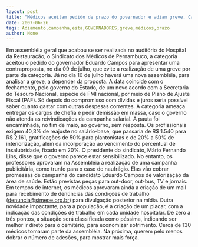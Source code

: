 ```yaml
---
layout: post
title: "Médicos aceitam pedido de prazo do governador e adiam greve. Campanha com cobranças já está engatilhada"
date: 2007-06-26
tags: Adiamento,campanha,esta,GOVERNADORES,greve,médicos,prazo
author: None
---
```

Em assembl&eacute;ia geral que acabou se ser realizada no audit&oacute;rio do Hospital da Restaura&ccedil;&atilde;o, o Sindicato dos M&eacute;dicos de Pernambuco, a categoria aceitou o pedido do governador Eduardo Campos para apresentar uma contraproposta, no dia 09 de julho, que evite a realiza&ccedil;&atilde;o de uma greve por parte da categoria. J&aacute; no dia 10 de julho haver&aacute; uma nova assembl&eacute;ia, para analisar a greve, a depender da proposta.
A data coincide com o fechamento, pelo governo do Estado, de um novo acordo com a Secretaria do Tesouro Nacional, esp&eacute;cie de FMI nacional, por meio de Plano de Ajuste Fiscal (PAF). S&oacute; depois do compromisso com d&iacute;vidas e juros seria poss&iacute;vel saber quanto gastar com outras despesas correntes.
A categoria amea&ccedil;a entregar os cargos de chefia e pedir demiss&atilde;o em massa, caso o governo n&atilde;o atenda as reivindica&ccedil;&otilde;es da campanha salarial. A pauta foi encaminhada, no fim de maio, ao governo, sem resposta.
Os profissionais exigem 40,3% de reajuste no sal&aacute;rio-base, que passaria de R$ 1.540 para R$ 2.161, gratifica&ccedil;&otilde;es de 50% para plantonistas e de 20% a 50% de interioriza&ccedil;&atilde;o, al&eacute;m da incorpora&ccedil;&atilde;o ao vencimento do percentual de insalubridade, fixado em 20%. 
O presidente do sindicato, M&aacute;rio Fernando Lins, disse que o governo parece estar sensibilizado. No entanto, os professores aprovaram na Assembl&eacute;ia a realiza&ccedil;&atilde;o de uma campanha publicit&aacute;ria, como trunfo para o caso de naufr&aacute;gio.
Elas v&atilde;o cobrar promessas de campanha do candidato Eduardo Campos de valoriza&ccedil;&atilde;o da &aacute;rea de sa&uacute;de. Est&atilde;o previstas pe&ccedil;as para out-door, out-bus, TV e jornais.
Em tempos de internet, os m&eacute;dicos aprovaram ainda a cria&ccedil;&atilde;o de um mail para recebimento de den&uacute;ncias das condi&ccedil;&otilde;es de trabalho (denuncia@simepe.org.br) para divulga&ccedil;&atilde;o posterior na m&iacute;dia.
Outra novidade impactante, para a popula&ccedil;&atilde;o, &eacute; a cria&ccedil;&atilde;o de um placar, com a indica&ccedil;&atilde;o das condi&ccedil;&otilde;es de trabalho em cada unidade hospitalar. De zero a tr&ecirc;s pontos, a situa&ccedil;&atilde;o ser&aacute; classificada como p&eacute;ssima, indicando ser melhor ir direto para o cemit&eacute;rio, para economizar sofrimento.
Cerca de 130 m&eacute;dicos tomaram parte da assembl&eacute;ia. Na pr&oacute;xima, querem pelo menos dobrar o n&uacute;mero de ades&otilde;es, para mostrar mais for&ccedil;a. 